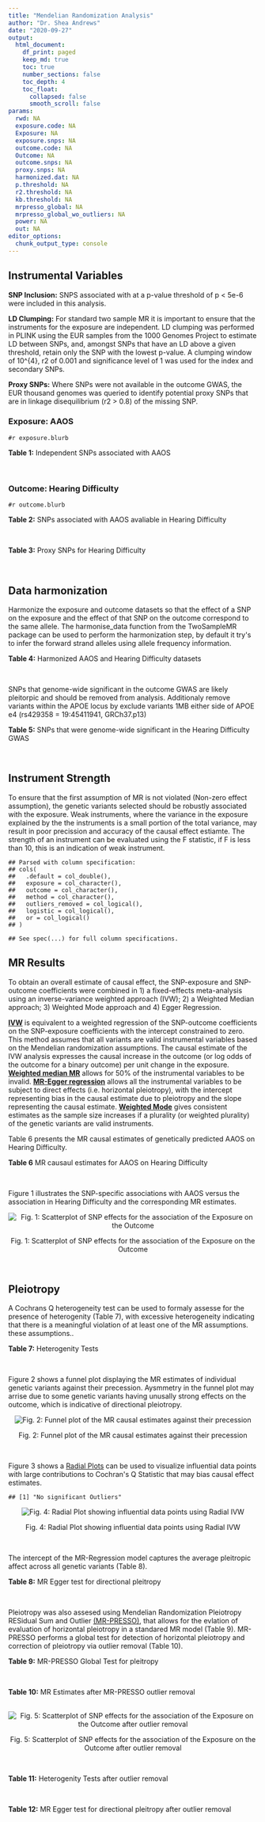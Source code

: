 ```yaml
---
title: "Mendelian Randomization Analysis"
author: "Dr. Shea Andrews"
date: "2020-09-27"
output:
  html_document:
    df_print: paged
    keep_md: true
    toc: true
    number_sections: false
    toc_depth: 4
    toc_float:
      collapsed: false
      smooth_scroll: false
params:
  rwd: NA
  exposure.code: NA
  Exposure: NA
  exposure.snps: NA
  outcome.code: NA
  Outcome: NA
  outcome.snps: NA
  proxy.snps: NA
  harmonized.dat: NA
  p.threshold: NA
  r2.threshold: NA
  kb.threshold: NA
  mrpresso_global: NA
  mrpresso_global_wo_outliers: NA
  power: NA
  out: NA
editor_options:
  chunk_output_type: console
---
```







## Instrumental Variables
**SNP Inclusion:** SNPS associated with at a p-value threshold of p < 5e-6 were included in this analysis.
<br>

**LD Clumping:** For standard two sample MR it is important to ensure that the instruments for the exposure are independent. LD clumping was performed in PLINK using the EUR samples from the 1000 Genomes Project to estimate LD between SNPs, and, amongst SNPs that have an LD above a given threshold, retain only the SNP with the lowest p-value. A clumping window of 10^{4}, r2 of 0.001 and significance level of 1 was used for the index and secondary SNPs.
<br>

**Proxy SNPs:** Where SNPs were not available in the outcome GWAS, the EUR thousand genomes was queried to identify potential proxy SNPs that are in linkage disequilibrium (r2 > 0.8) of the missing SNP.
<br>

### Exposure: AAOS
`#r exposure.blurb`
<br>

**Table 1:** Independent SNPs associated with AAOS
<div data-pagedtable="false">
  <script data-pagedtable-source type="application/json">
{"columns":[{"label":["SNP"],"name":[1],"type":["chr"],"align":["left"]},{"label":["CHROM"],"name":[2],"type":["dbl"],"align":["right"]},{"label":["POS"],"name":[3],"type":["dbl"],"align":["right"]},{"label":["REF"],"name":[4],"type":["chr"],"align":["left"]},{"label":["ALT"],"name":[5],"type":["chr"],"align":["left"]},{"label":["AF"],"name":[6],"type":["dbl"],"align":["right"]},{"label":["BETA"],"name":[7],"type":["dbl"],"align":["right"]},{"label":["SE"],"name":[8],"type":["dbl"],"align":["right"]},{"label":["Z"],"name":[9],"type":["dbl"],"align":["right"]},{"label":["P"],"name":[10],"type":["dbl"],"align":["right"]},{"label":["N"],"name":[11],"type":["dbl"],"align":["right"]},{"label":["TRAIT"],"name":[12],"type":["chr"],"align":["left"]}],"data":[{"1":"rs2649062","2":"1","3":"5799177","4":"A","5":"G","6":"0.3192","7":"0.0652","8":"0.0131","9":"4.977100","10":"6.120e-07","11":"40255","12":"AAOS"},{"1":"rs4662080","2":"1","3":"14363419","4":"C","5":"T","6":"0.6649","7":"0.1421","8":"0.0296","9":"4.800676","10":"1.586e-06","11":"40255","12":"AAOS"},{"1":"rs10919252","2":"1","3":"169802956","4":"C","5":"G","6":"0.3275","7":"0.0975","8":"0.0198","9":"4.924240","10":"8.182e-07","11":"40255","12":"AAOS"},{"1":"rs6701713","2":"1","3":"207786289","4":"A","5":"G","6":"0.7983","7":"-0.0709","8":"0.0146","9":"-4.856160","10":"1.184e-06","11":"40255","12":"AAOS"},{"1":"rs144505123","2":"1","3":"221802052","4":"C","5":"T","6":"0.0113","7":"0.7709","8":"0.1609","9":"4.791175","10":"1.661e-06","11":"40255","12":"AAOS"},{"1":"rs6718282","2":"2","3":"18039651","4":"G","5":"A","6":"0.0440","7":"-0.1421","8":"0.0308","9":"-4.613636","10":"3.840e-06","11":"40255","12":"AAOS"},{"1":"rs114131510","2":"2","3":"78420700","4":"A","5":"G","6":"0.0162","7":"0.6419","8":"0.1406","9":"4.565430","10":"4.949e-06","11":"40255","12":"AAOS"},{"1":"rs12615104","2":"2","3":"109820829","4":"T","5":"C","6":"0.2566","7":"-0.1057","8":"0.0221","9":"-4.782810","10":"1.829e-06","11":"40255","12":"AAOS"},{"1":"rs111906619","2":"2","3":"127789085","4":"C","5":"T","6":"0.0709","7":"0.1268","8":"0.0256","9":"4.953125","10":"7.088e-07","11":"40255","12":"AAOS"},{"1":"rs6431219","2":"2","3":"127862133","4":"C","5":"T","6":"0.4163","7":"0.0774","8":"0.0124","9":"6.241935","10":"3.897e-10","11":"40255","12":"AAOS"},{"1":"rs359982","2":"2","3":"219826934","4":"A","5":"G","6":"0.0781","7":"0.2660","8":"0.0513","9":"5.185190","10":"2.159e-07","11":"40255","12":"AAOS"},{"1":"rs116341973","2":"3","3":"63462893","4":"A","5":"G","6":"0.0227","7":"0.2057","8":"0.0399","9":"5.155390","10":"2.478e-07","11":"40255","12":"AAOS"},{"1":"rs145799027","2":"3","3":"114438213","4":"T","5":"C","6":"0.0147","7":"0.7485","8":"0.1601","9":"4.675200","10":"2.933e-06","11":"40255","12":"AAOS"},{"1":"rs71602496","2":"4","3":"661002","4":"A","5":"G","6":"0.1453","7":"0.0780","8":"0.0171","9":"4.561400","10":"4.978e-06","11":"40255","12":"AAOS"},{"1":"rs115803892","2":"4","3":"134185712","4":"G","5":"A","6":"0.0129","7":"0.9151","8":"0.1973","9":"4.638115","10":"3.498e-06","11":"40255","12":"AAOS"},{"1":"rs1689013","2":"4","3":"181048651","4":"T","5":"C","6":"0.2493","7":"0.0637","8":"0.0139","9":"4.582730","10":"4.657e-06","11":"40255","12":"AAOS"},{"1":"rs144202318","2":"5","3":"165711579","4":"G","5":"A","6":"0.0135","7":"0.7219","8":"0.1572","9":"4.592239","10":"4.356e-06","11":"40255","12":"AAOS"},{"1":"rs77345379","2":"6","3":"69273670","4":"C","5":"T","6":"0.0185","7":"0.2291","8":"0.0501","9":"4.572854","10":"4.830e-06","11":"40255","12":"AAOS"},{"1":"rs12153819","2":"6","3":"83773049","4":"C","5":"T","6":"0.1018","7":"-0.1092","8":"0.0235","9":"-4.646809","10":"3.291e-06","11":"40255","12":"AAOS"},{"1":"rs17170228","2":"7","3":"33076314","4":"G","5":"A","6":"0.0623","7":"0.1215","8":"0.0248","9":"4.899194","10":"1.004e-06","11":"40255","12":"AAOS"},{"1":"rs149907089","2":"7","3":"151626353","4":"G","5":"C","6":"0.0162","7":"0.7109","8":"0.1535","9":"4.631270","10":"3.637e-06","11":"40255","12":"AAOS"},{"1":"rs2725066","2":"8","3":"4438058","4":"T","5":"A","6":"0.5128","7":"-0.0936","8":"0.0191","9":"-4.900524","10":"9.948e-07","11":"40255","12":"AAOS"},{"1":"rs117201713","2":"8","3":"121340499","4":"G","5":"C","6":"0.0408","7":"0.2125","8":"0.0456","9":"4.660088","10":"3.120e-06","11":"40255","12":"AAOS"},{"1":"rs36033332","2":"9","3":"26834807","4":"C","5":"G","6":"0.0386","7":"0.4601","8":"0.0865","9":"5.319080","10":"1.030e-07","11":"40255","12":"AAOS"},{"1":"rs7930318","2":"11","3":"60033371","4":"C","5":"T","6":"0.5996","7":"0.0750","8":"0.0125","9":"6.000000","10":"2.245e-09","11":"40255","12":"AAOS"},{"1":"rs567075","2":"11","3":"85830157","4":"T","5":"C","6":"0.6903","7":"0.0900","8":"0.0132","9":"6.818180","10":"9.084e-12","11":"40255","12":"AAOS"},{"1":"rs11218343","2":"11","3":"121435587","4":"T","5":"C","6":"0.0395","7":"-0.1653","8":"0.0329","9":"-5.024320","10":"5.148e-07","11":"40255","12":"AAOS"},{"1":"rs7958488","2":"12","3":"6546166","4":"A","5":"T","6":"0.0195","7":"0.5085","8":"0.1111","9":"4.576960","10":"4.719e-06","11":"40255","12":"AAOS"},{"1":"rs1118069","2":"12","3":"84739181","4":"A","5":"T","6":"0.7195","7":"0.1012","8":"0.0216","9":"4.685190","10":"2.693e-06","11":"40255","12":"AAOS"},{"1":"rs140016885","2":"12","3":"99679113","4":"A","5":"G","6":"0.0144","7":"0.6851","8":"0.1416","9":"4.838280","10":"1.310e-06","11":"40255","12":"AAOS"},{"1":"rs9582517","2":"13","3":"102331030","4":"T","5":"C","6":"0.5073","7":"-0.1185","8":"0.0257","9":"-4.610890","10":"3.908e-06","11":"40255","12":"AAOS"},{"1":"rs146189059","2":"14","3":"47173254","4":"C","5":"G","6":"0.0111","7":"0.9444","8":"0.1835","9":"5.146590","10":"2.634e-07","11":"40255","12":"AAOS"},{"1":"rs17125944","2":"14","3":"53400629","4":"T","5":"C","6":"0.0924","7":"0.0960","8":"0.0203","9":"4.729060","10":"2.321e-06","11":"40255","12":"AAOS"},{"1":"rs150193285","2":"15","3":"75224360","4":"C","5":"T","6":"0.0109","7":"0.7622","8":"0.1650","9":"4.619394","10":"3.834e-06","11":"40255","12":"AAOS"},{"1":"rs9947273","2":"18","3":"35409158","4":"G","5":"A","6":"0.1431","7":"-0.0853","8":"0.0178","9":"-4.792135","10":"1.593e-06","11":"40255","12":"AAOS"},{"1":"rs62117204","2":"19","3":"45242967","4":"C","5":"T","6":"0.0601","7":"-0.1867","8":"0.0278","9":"-6.715827","10":"1.864e-11","11":"40255","12":"AAOS"},{"1":"rs76205446","2":"19","3":"45355267","4":"T","5":"A","6":"0.0143","7":"0.7096","8":"0.1234","9":"5.750405","10":"9.010e-09","11":"40255","12":"AAOS"},{"1":"rs2075650","2":"19","3":"45395619","4":"A","5":"G","6":"0.2197","7":"0.5502","8":"0.0223","9":"24.672600","10":"5.980e-134","11":"40255","12":"AAOS"},{"1":"rs141441332","2":"19","3":"45438575","4":"C","5":"A","6":"0.0110","7":"0.5383","8":"0.0632","9":"8.517405","10":"1.713e-17","11":"40255","12":"AAOS"},{"1":"rs204469","2":"19","3":"45490285","4":"A","5":"G","6":"0.9632","7":"0.1588","8":"0.0341","9":"4.656890","10":"3.269e-06","11":"40255","12":"AAOS"},{"1":"rs2827191","2":"21","3":"23361798","4":"C","5":"T","6":"0.2857","7":"0.1277","8":"0.0279","9":"4.577061","10":"4.895e-06","11":"40255","12":"AAOS"},{"1":"rs1043441","2":"22","3":"39130964","4":"C","5":"T","6":"0.2893","7":"-0.0639","8":"0.0135","9":"-4.733333","10":"2.110e-06","11":"40255","12":"AAOS"}],"options":{"columns":{"min":{},"max":[10]},"rows":{"min":[10],"max":[10]},"pages":{}}}
  </script>
</div>
<br>

### Outcome: Hearing Difficulty
`#r outcome.blurb`
<br>

**Table 2:** SNPs associated with AAOS avaliable in Hearing Difficulty
<div data-pagedtable="false">
  <script data-pagedtable-source type="application/json">
{"columns":[{"label":["SNP"],"name":[1],"type":["chr"],"align":["left"]},{"label":["CHROM"],"name":[2],"type":["dbl"],"align":["right"]},{"label":["POS"],"name":[3],"type":["dbl"],"align":["right"]},{"label":["REF"],"name":[4],"type":["chr"],"align":["left"]},{"label":["ALT"],"name":[5],"type":["chr"],"align":["left"]},{"label":["AF"],"name":[6],"type":["dbl"],"align":["right"]},{"label":["BETA"],"name":[7],"type":["dbl"],"align":["right"]},{"label":["SE"],"name":[8],"type":["dbl"],"align":["right"]},{"label":["Z"],"name":[9],"type":["dbl"],"align":["right"]},{"label":["P"],"name":[10],"type":["dbl"],"align":["right"]},{"label":["N"],"name":[11],"type":["dbl"],"align":["right"]},{"label":["TRAIT"],"name":[12],"type":["chr"],"align":["left"]}],"data":[{"1":"rs2649062","2":"1","3":"5799177","4":"A","5":"G","6":"0.311425","7":"-1.64647e-03","8":"0.00142696","9":"-1.15383000","10":"0.250","11":"250389","12":"Hearing_Difficulty"},{"1":"rs4662080","2":"1","3":"14363419","4":"C","5":"T","6":"0.749317","7":"3.48437e-03","8":"0.00152956","9":"2.27802000","10":"0.023","11":"250389","12":"Hearing_Difficulty"},{"1":"rs10919252","2":"1","3":"169802956","4":"C","5":"G","6":"0.326301","7":"-3.67296e-03","8":"0.00140596","9":"-2.61242000","10":"0.009","11":"250389","12":"Hearing_Difficulty"},{"1":"rs6701713","2":"1","3":"207786289","4":"A","5":"G","6":"0.818375","7":"-1.68473e-03","8":"0.00170882","9":"-0.98590300","10":"0.320","11":"250389","12":"Hearing_Difficulty"},{"1":"rs6718282","2":"2","3":"18039651","4":"G","5":"A","6":"0.051390","7":"5.94925e-03","8":"0.00303588","9":"1.95965000","10":"0.050","11":"250389","12":"Hearing_Difficulty"},{"1":"rs12615104","2":"2","3":"109820829","4":"T","5":"C","6":"0.260303","7":"6.47070e-04","8":"0.00150398","9":"0.43023800","10":"0.670","11":"250389","12":"Hearing_Difficulty"},{"1":"rs111906619","2":"2","3":"127789085","4":"C","5":"T","6":"0.079492","7":"-2.04414e-03","8":"0.00243939","9":"-0.83797200","10":"0.400","11":"250389","12":"Hearing_Difficulty"},{"1":"rs6431219","2":"2","3":"127862133","4":"C","5":"T","6":"0.414654","7":"2.24321e-03","8":"0.00134146","9":"1.67222000","10":"0.094","11":"250389","12":"Hearing_Difficulty"},{"1":"rs359982","2":"2","3":"219826934","4":"A","5":"G","6":"0.070628","7":"-2.87082e-03","8":"0.00256893","9":"-1.11752000","10":"0.260","11":"250389","12":"Hearing_Difficulty"},{"1":"rs116341973","2":"3","3":"63462893","4":"A","5":"G","6":"0.022673","7":"6.36508e-03","8":"0.00443917","9":"1.43384000","10":"0.150","11":"250389","12":"Hearing_Difficulty"},{"1":"rs71602496","2":"4","3":"661002","4":"A","5":"G","6":"0.153567","7":"1.19983e-03","8":"0.00183217","9":"0.65486800","10":"0.510","11":"250389","12":"Hearing_Difficulty"},{"1":"rs115803892","2":"4","3":"134185712","4":"G","5":"A","6":"0.010124","7":"2.10067e-03","8":"0.00663308","9":"0.31669600","10":"0.750","11":"250389","12":"Hearing_Difficulty"},{"1":"rs1689013","2":"4","3":"181048651","4":"T","5":"C","6":"0.237413","7":"-2.64399e-04","8":"0.00155122","9":"-0.17044600","10":"0.860","11":"250389","12":"Hearing_Difficulty"},{"1":"rs144202318","2":"5","3":"165711579","4":"G","5":"A","6":"0.012759","7":"-7.80704e-03","8":"0.00595855","9":"-1.31022000","10":"0.190","11":"250389","12":"Hearing_Difficulty"},{"1":"rs77345379","2":"6","3":"69273670","4":"C","5":"T","6":"0.018297","7":"4.83861e-03","8":"0.00506496","9":"0.95531100","10":"0.340","11":"250389","12":"Hearing_Difficulty"},{"1":"rs12153819","2":"6","3":"83773049","4":"C","5":"T","6":"0.124680","7":"-1.45980e-03","8":"0.00200028","9":"-0.72979800","10":"0.470","11":"250389","12":"Hearing_Difficulty"},{"1":"rs17170228","2":"7","3":"33076314","4":"G","5":"A","6":"0.068882","7":"-2.07052e-03","8":"0.00260791","9":"-0.79393800","10":"0.430","11":"250389","12":"Hearing_Difficulty"},{"1":"rs149907089","2":"7","3":"151626353","4":"G","5":"C","6":"0.012116","7":"-1.25127e-03","8":"0.00685119","9":"-0.18263500","10":"0.860","11":"250389","12":"Hearing_Difficulty"},{"1":"rs2725066","2":"8","3":"4438058","4":"T","5":"A","6":"0.523327","7":"3.66496e-04","8":"0.00132535","9":"0.27652800","10":"0.780","11":"250389","12":"Hearing_Difficulty"},{"1":"rs117201713","2":"8","3":"121340499","4":"G","5":"C","6":"0.039403","7":"5.82387e-03","8":"0.00339732","9":"1.71425000","10":"0.086","11":"250389","12":"Hearing_Difficulty"},{"1":"rs36033332","2":"9","3":"26834807","4":"C","5":"G","6":"0.052395","7":"2.66027e-03","8":"0.00299033","9":"0.88962400","10":"0.370","11":"250389","12":"Hearing_Difficulty"},{"1":"rs7930318","2":"11","3":"60033371","4":"C","5":"T","6":"0.596939","7":"2.88491e-03","8":"0.00134417","9":"2.14624000","10":"0.032","11":"250389","12":"Hearing_Difficulty"},{"1":"rs567075","2":"11","3":"85830157","4":"T","5":"C","6":"0.678309","7":"6.71386e-04","8":"0.00141239","9":"0.47535500","10":"0.630","11":"250389","12":"Hearing_Difficulty"},{"1":"rs11218343","2":"11","3":"121435587","4":"T","5":"C","6":"0.037339","7":"1.42182e-03","8":"0.00348571","9":"0.40790000","10":"0.680","11":"250389","12":"Hearing_Difficulty"},{"1":"rs7958488","2":"12","3":"6546166","4":"A","5":"T","6":"0.024126","7":"-8.50142e-04","8":"0.00440385","9":"-0.19304500","10":"0.850","11":"250389","12":"Hearing_Difficulty"},{"1":"rs1118069","2":"12","3":"84739181","4":"A","5":"T","6":"0.715043","7":"-2.40504e-03","8":"0.00146062","9":"-1.64659000","10":"0.100","11":"250389","12":"Hearing_Difficulty"},{"1":"rs140016885","2":"12","3":"99679113","4":"A","5":"G","6":"0.014035","7":"-5.38099e-03","8":"0.00593040","9":"-0.90735700","10":"0.360","11":"250389","12":"Hearing_Difficulty"},{"1":"rs9582517","2":"13","3":"102331030","4":"T","5":"C","6":"0.489144","7":"1.15127e-03","8":"0.00132390","9":"0.86960500","10":"0.380","11":"250389","12":"Hearing_Difficulty"},{"1":"rs17125944","2":"14","3":"53400629","4":"T","5":"C","6":"0.092501","7":"-1.30170e-03","8":"0.00228301","9":"-0.57016800","10":"0.570","11":"250389","12":"Hearing_Difficulty"},{"1":"rs150193285","2":"15","3":"75224360","4":"C","5":"T","6":"0.011255","7":"7.37202e-03","8":"0.00629254","9":"1.17155000","10":"0.240","11":"250389","12":"Hearing_Difficulty"},{"1":"rs9947273","2":"18","3":"35409158","4":"G","5":"A","6":"0.150890","7":"-2.33022e-04","8":"0.00186666","9":"-0.12483400","10":"0.900","11":"250389","12":"Hearing_Difficulty"},{"1":"rs62117204","2":"19","3":"45242967","4":"C","5":"T","6":"0.072203","7":"2.08698e-03","8":"0.00254898","9":"0.81875100","10":"0.410","11":"250389","12":"Hearing_Difficulty"},{"1":"rs76205446","2":"19","3":"45355267","4":"T","5":"A","6":"0.010882","7":"4.84818e-05","8":"0.00647137","9":"0.00749174","10":"0.990","11":"250389","12":"Hearing_Difficulty"},{"1":"rs2075650","2":"19","3":"45395619","4":"A","5":"G","6":"0.146178","7":"1.48604e-03","8":"0.00187135","9":"0.79410100","10":"0.430","11":"250389","12":"Hearing_Difficulty"},{"1":"rs141441332","2":"19","3":"45438575","4":"C","5":"A","6":"0.011087","7":"-7.35816e-04","8":"0.00652399","9":"-0.11278600","10":"0.910","11":"250389","12":"Hearing_Difficulty"},{"1":"rs204469","2":"19","3":"45490285","4":"A","5":"G","6":"0.956677","7":"-5.17711e-03","8":"0.00327522","9":"-1.58069000","10":"0.110","11":"250389","12":"Hearing_Difficulty"},{"1":"rs2827191","2":"21","3":"23361798","4":"C","5":"T","6":"0.289688","7":"-1.27527e-03","8":"0.00145535","9":"-0.87626300","10":"0.380","11":"250389","12":"Hearing_Difficulty"},{"1":"rs1043441","2":"22","3":"39130964","4":"C","5":"T","6":"0.293633","7":"2.09765e-03","8":"0.00144893","9":"1.44772000","10":"0.150","11":"250389","12":"Hearing_Difficulty"},{"1":"rs144505123","2":"NA","3":"NA","4":"NA","5":"NA","6":"NA","7":"NA","8":"NA","9":"NA","10":"NA","11":"NA","12":"NA"},{"1":"rs114131510","2":"NA","3":"NA","4":"NA","5":"NA","6":"NA","7":"NA","8":"NA","9":"NA","10":"NA","11":"NA","12":"NA"},{"1":"rs145799027","2":"NA","3":"NA","4":"NA","5":"NA","6":"NA","7":"NA","8":"NA","9":"NA","10":"NA","11":"NA","12":"NA"},{"1":"rs146189059","2":"NA","3":"NA","4":"NA","5":"NA","6":"NA","7":"NA","8":"NA","9":"NA","10":"NA","11":"NA","12":"NA"}],"options":{"columns":{"min":{},"max":[10]},"rows":{"min":[10],"max":[10]},"pages":{}}}
  </script>
</div>
<br>

**Table 3:** Proxy SNPs for Hearing Difficulty
<div data-pagedtable="false">
  <script data-pagedtable-source type="application/json">
{"columns":[{"label":["proxy.outcome"],"name":[1],"type":["lgl"],"align":["right"]},{"label":["target_snp"],"name":[2],"type":["chr"],"align":["left"]},{"label":["proxy_snp"],"name":[3],"type":["lgl"],"align":["right"]},{"label":["ld.r2"],"name":[4],"type":["lgl"],"align":["right"]},{"label":["Dprime"],"name":[5],"type":["lgl"],"align":["right"]},{"label":["ref.proxy"],"name":[6],"type":["lgl"],"align":["right"]},{"label":["alt.proxy"],"name":[7],"type":["lgl"],"align":["right"]},{"label":["CHROM"],"name":[8],"type":["lgl"],"align":["right"]},{"label":["POS"],"name":[9],"type":["lgl"],"align":["right"]},{"label":["ALT.proxy"],"name":[10],"type":["lgl"],"align":["right"]},{"label":["REF.proxy"],"name":[11],"type":["lgl"],"align":["right"]},{"label":["AF"],"name":[12],"type":["lgl"],"align":["right"]},{"label":["BETA"],"name":[13],"type":["lgl"],"align":["right"]},{"label":["SE"],"name":[14],"type":["lgl"],"align":["right"]},{"label":["P"],"name":[15],"type":["lgl"],"align":["right"]},{"label":["N"],"name":[16],"type":["lgl"],"align":["right"]},{"label":["ref"],"name":[17],"type":["lgl"],"align":["right"]},{"label":["alt"],"name":[18],"type":["lgl"],"align":["right"]},{"label":["ALT"],"name":[19],"type":["lgl"],"align":["right"]},{"label":["REF"],"name":[20],"type":["lgl"],"align":["right"]},{"label":["PHASE"],"name":[21],"type":["lgl"],"align":["right"]}],"data":[{"1":"NA","2":"rs144505123","3":"NA","4":"NA","5":"NA","6":"NA","7":"NA","8":"NA","9":"NA","10":"NA","11":"NA","12":"NA","13":"NA","14":"NA","15":"NA","16":"NA","17":"NA","18":"NA","19":"NA","20":"NA","21":"NA"},{"1":"NA","2":"rs114131510","3":"NA","4":"NA","5":"NA","6":"NA","7":"NA","8":"NA","9":"NA","10":"NA","11":"NA","12":"NA","13":"NA","14":"NA","15":"NA","16":"NA","17":"NA","18":"NA","19":"NA","20":"NA","21":"NA"},{"1":"NA","2":"rs145799027","3":"NA","4":"NA","5":"NA","6":"NA","7":"NA","8":"NA","9":"NA","10":"NA","11":"NA","12":"NA","13":"NA","14":"NA","15":"NA","16":"NA","17":"NA","18":"NA","19":"NA","20":"NA","21":"NA"},{"1":"NA","2":"rs146189059","3":"NA","4":"NA","5":"NA","6":"NA","7":"NA","8":"NA","9":"NA","10":"NA","11":"NA","12":"NA","13":"NA","14":"NA","15":"NA","16":"NA","17":"NA","18":"NA","19":"NA","20":"NA","21":"NA"}],"options":{"columns":{"min":{},"max":[10]},"rows":{"min":[10],"max":[10]},"pages":{}}}
  </script>
</div>
<br>

## Data harmonization
Harmonize the exposure and outcome datasets so that the effect of a SNP on the exposure and the effect of that SNP on the outcome correspond to the same allele. The harmonise_data function from the TwoSampleMR package can be used to perform the harmonization step, by default it try's to infer the forward strand alleles using allele frequency information.
<br>

**Table 4:** Harmonized AAOS and Hearing Difficulty datasets
<div data-pagedtable="false">
  <script data-pagedtable-source type="application/json">
{"columns":[{"label":["SNP"],"name":[1],"type":["chr"],"align":["left"]},{"label":["effect_allele.exposure"],"name":[2],"type":["chr"],"align":["left"]},{"label":["other_allele.exposure"],"name":[3],"type":["chr"],"align":["left"]},{"label":["effect_allele.outcome"],"name":[4],"type":["chr"],"align":["left"]},{"label":["other_allele.outcome"],"name":[5],"type":["chr"],"align":["left"]},{"label":["beta.exposure"],"name":[6],"type":["dbl"],"align":["right"]},{"label":["beta.outcome"],"name":[7],"type":["dbl"],"align":["right"]},{"label":["eaf.exposure"],"name":[8],"type":["dbl"],"align":["right"]},{"label":["eaf.outcome"],"name":[9],"type":["dbl"],"align":["right"]},{"label":["remove"],"name":[10],"type":["lgl"],"align":["right"]},{"label":["palindromic"],"name":[11],"type":["lgl"],"align":["right"]},{"label":["ambiguous"],"name":[12],"type":["lgl"],"align":["right"]},{"label":["id.outcome"],"name":[13],"type":["chr"],"align":["left"]},{"label":["chr.outcome"],"name":[14],"type":["dbl"],"align":["right"]},{"label":["pos.outcome"],"name":[15],"type":["dbl"],"align":["right"]},{"label":["se.outcome"],"name":[16],"type":["dbl"],"align":["right"]},{"label":["z.outcome"],"name":[17],"type":["dbl"],"align":["right"]},{"label":["pval.outcome"],"name":[18],"type":["dbl"],"align":["right"]},{"label":["samplesize.outcome"],"name":[19],"type":["dbl"],"align":["right"]},{"label":["outcome"],"name":[20],"type":["chr"],"align":["left"]},{"label":["mr_keep.outcome"],"name":[21],"type":["lgl"],"align":["right"]},{"label":["pval_origin.outcome"],"name":[22],"type":["chr"],"align":["left"]},{"label":["chr.exposure"],"name":[23],"type":["dbl"],"align":["right"]},{"label":["pos.exposure"],"name":[24],"type":["dbl"],"align":["right"]},{"label":["se.exposure"],"name":[25],"type":["dbl"],"align":["right"]},{"label":["z.exposure"],"name":[26],"type":["dbl"],"align":["right"]},{"label":["pval.exposure"],"name":[27],"type":["dbl"],"align":["right"]},{"label":["samplesize.exposure"],"name":[28],"type":["dbl"],"align":["right"]},{"label":["exposure"],"name":[29],"type":["chr"],"align":["left"]},{"label":["mr_keep.exposure"],"name":[30],"type":["lgl"],"align":["right"]},{"label":["pval_origin.exposure"],"name":[31],"type":["chr"],"align":["left"]},{"label":["id.exposure"],"name":[32],"type":["chr"],"align":["left"]},{"label":["action"],"name":[33],"type":["dbl"],"align":["right"]},{"label":["mr_keep"],"name":[34],"type":["lgl"],"align":["right"]},{"label":["pt"],"name":[35],"type":["dbl"],"align":["right"]},{"label":["pleitropy_keep"],"name":[36],"type":["lgl"],"align":["right"]},{"label":["mrpresso_RSSobs"],"name":[37],"type":["dbl"],"align":["right"]},{"label":["mrpresso_pval"],"name":[38],"type":["dbl"],"align":["right"]},{"label":["mrpresso_keep"],"name":[39],"type":["lgl"],"align":["right"]}],"data":[{"1":"rs1043441","2":"T","3":"C","4":"T","5":"C","6":"-0.0639","7":"2.09765e-03","8":"0.2893","9":"0.293633","10":"FALSE","11":"FALSE","12":"FALSE","13":"uFBWbJ","14":"22","15":"39130964","16":"0.00144893","17":"1.44772000","18":"0.150","19":"250389","20":"Wells2019hdiff","21":"TRUE","22":"reported","23":"22","24":"39130964","25":"0.0135","26":"-4.733333","27":"2.110e-06","28":"40255","29":"Huang2017aaos","30":"TRUE","31":"reported","32":"CKoKwc","33":"2","34":"TRUE","35":"5e-06","36":"TRUE","37":"4.315017e-06","38":"1.0000","39":"TRUE"},{"1":"rs10919252","2":"G","3":"C","4":"G","5":"C","6":"0.0975","7":"-3.67296e-03","8":"0.3275","9":"0.326301","10":"FALSE","11":"TRUE","12":"FALSE","13":"uFBWbJ","14":"1","15":"169802956","16":"0.00140596","17":"-2.61242000","18":"0.009","19":"250389","20":"Wells2019hdiff","21":"TRUE","22":"reported","23":"1","24":"169802956","25":"0.0198","26":"4.924240","27":"8.182e-07","28":"40255","29":"Huang2017aaos","30":"TRUE","31":"reported","32":"CKoKwc","33":"2","34":"TRUE","35":"5e-06","36":"TRUE","37":"1.368320e-05","38":"0.2496","39":"TRUE"},{"1":"rs1118069","2":"T","3":"A","4":"T","5":"A","6":"0.1012","7":"-2.40504e-03","8":"0.7195","9":"0.715043","10":"FALSE","11":"TRUE","12":"FALSE","13":"uFBWbJ","14":"12","15":"84739181","16":"0.00146062","17":"-1.64659000","18":"0.100","19":"250389","20":"Wells2019hdiff","21":"TRUE","22":"reported","23":"12","24":"84739181","25":"0.0216","26":"4.685190","27":"2.693e-06","28":"40255","29":"Huang2017aaos","30":"TRUE","31":"reported","32":"CKoKwc","33":"2","34":"TRUE","35":"5e-06","36":"TRUE","37":"5.750026e-06","38":"1.0000","39":"TRUE"},{"1":"rs111906619","2":"T","3":"C","4":"T","5":"C","6":"0.1268","7":"-2.04414e-03","8":"0.0709","9":"0.079492","10":"FALSE","11":"FALSE","12":"FALSE","13":"uFBWbJ","14":"2","15":"127789085","16":"0.00243939","17":"-0.83797200","18":"0.400","19":"250389","20":"Wells2019hdiff","21":"TRUE","22":"reported","23":"2","24":"127789085","25":"0.0256","26":"4.953125","27":"7.088e-07","28":"40255","29":"Huang2017aaos","30":"TRUE","31":"reported","32":"CKoKwc","33":"2","34":"TRUE","35":"5e-06","36":"TRUE","37":"3.962862e-06","38":"1.0000","39":"TRUE"},{"1":"rs11218343","2":"C","3":"T","4":"C","5":"T","6":"-0.1653","7":"1.42182e-03","8":"0.0395","9":"0.037339","10":"FALSE","11":"FALSE","12":"FALSE","13":"uFBWbJ","14":"11","15":"121435587","16":"0.00348571","17":"0.40790000","18":"0.680","19":"250389","20":"Wells2019hdiff","21":"TRUE","22":"reported","23":"11","24":"121435587","25":"0.0329","26":"-5.024320","27":"5.148e-07","28":"40255","29":"Huang2017aaos","30":"TRUE","31":"reported","32":"CKoKwc","33":"2","34":"TRUE","35":"5e-06","36":"TRUE","37":"1.775229e-06","38":"1.0000","39":"TRUE"},{"1":"rs115803892","2":"A","3":"G","4":"A","5":"G","6":"0.9151","7":"2.10067e-03","8":"0.0129","9":"0.010124","10":"FALSE","11":"FALSE","12":"FALSE","13":"uFBWbJ","14":"4","15":"134185712","16":"0.00663308","17":"0.31669600","18":"0.750","19":"250389","20":"Wells2019hdiff","21":"TRUE","22":"reported","23":"4","24":"134185712","25":"0.1973","26":"4.638115","27":"3.498e-06","28":"40255","29":"Huang2017aaos","30":"TRUE","31":"reported","32":"CKoKwc","33":"2","34":"TRUE","35":"5e-06","36":"TRUE","37":"8.727941e-06","38":"1.0000","39":"TRUE"},{"1":"rs116341973","2":"G","3":"A","4":"G","5":"A","6":"0.2057","7":"6.36508e-03","8":"0.0227","9":"0.022673","10":"FALSE","11":"FALSE","12":"FALSE","13":"uFBWbJ","14":"3","15":"63462893","16":"0.00443917","17":"1.43384000","18":"0.150","19":"250389","20":"Wells2019hdiff","21":"TRUE","22":"reported","23":"3","24":"63462893","25":"0.0399","26":"5.155390","27":"2.478e-07","28":"40255","29":"Huang2017aaos","30":"TRUE","31":"reported","32":"CKoKwc","33":"2","34":"TRUE","35":"5e-06","36":"TRUE","37":"4.308776e-05","38":"1.0000","39":"TRUE"},{"1":"rs117201713","2":"C","3":"G","4":"C","5":"G","6":"0.2125","7":"5.82387e-03","8":"0.0408","9":"0.039403","10":"FALSE","11":"TRUE","12":"FALSE","13":"uFBWbJ","14":"8","15":"121340499","16":"0.00339732","17":"1.71425000","18":"0.086","19":"250389","20":"Wells2019hdiff","21":"TRUE","22":"reported","23":"8","24":"121340499","25":"0.0456","26":"4.660088","27":"3.120e-06","28":"40255","29":"Huang2017aaos","30":"TRUE","31":"reported","32":"CKoKwc","33":"2","34":"TRUE","35":"5e-06","36":"TRUE","37":"3.690349e-05","38":"1.0000","39":"TRUE"},{"1":"rs12153819","2":"T","3":"C","4":"T","5":"C","6":"-0.1092","7":"-1.45980e-03","8":"0.1018","9":"0.124680","10":"FALSE","11":"FALSE","12":"FALSE","13":"uFBWbJ","14":"6","15":"83773049","16":"0.00200028","17":"-0.72979800","18":"0.470","19":"250389","20":"Wells2019hdiff","21":"TRUE","22":"reported","23":"6","24":"83773049","25":"0.0235","26":"-4.646809","27":"3.291e-06","28":"40255","29":"Huang2017aaos","30":"TRUE","31":"reported","32":"CKoKwc","33":"2","34":"TRUE","35":"5e-06","36":"TRUE","37":"2.406826e-06","38":"1.0000","39":"TRUE"},{"1":"rs12615104","2":"C","3":"T","4":"C","5":"T","6":"-0.1057","7":"6.47070e-04","8":"0.2566","9":"0.260303","10":"FALSE","11":"FALSE","12":"FALSE","13":"uFBWbJ","14":"2","15":"109820829","16":"0.00150398","17":"0.43023800","18":"0.670","19":"250389","20":"Wells2019hdiff","21":"TRUE","22":"reported","23":"2","24":"109820829","25":"0.0221","26":"-4.782810","27":"1.829e-06","28":"40255","29":"Huang2017aaos","30":"TRUE","31":"reported","32":"CKoKwc","33":"2","34":"TRUE","35":"5e-06","36":"TRUE","37":"3.539181e-07","38":"1.0000","39":"TRUE"},{"1":"rs140016885","2":"G","3":"A","4":"G","5":"A","6":"0.6851","7":"-5.38099e-03","8":"0.0144","9":"0.014035","10":"FALSE","11":"FALSE","12":"FALSE","13":"uFBWbJ","14":"12","15":"99679113","16":"0.00593040","17":"-0.90735700","18":"0.360","19":"250389","20":"Wells2019hdiff","21":"TRUE","22":"reported","23":"12","24":"99679113","25":"0.1416","26":"4.838280","27":"1.310e-06","28":"40255","29":"Huang2017aaos","30":"TRUE","31":"reported","32":"CKoKwc","33":"2","34":"TRUE","35":"5e-06","36":"TRUE","37":"2.806017e-05","38":"1.0000","39":"TRUE"},{"1":"rs141441332","2":"A","3":"C","4":"A","5":"C","6":"0.5383","7":"-7.35816e-04","8":"0.0110","9":"0.011087","10":"FALSE","11":"FALSE","12":"FALSE","13":"uFBWbJ","14":"19","15":"45438575","16":"0.00652399","17":"-0.11278600","18":"0.910","19":"250389","20":"Wells2019hdiff","21":"TRUE","22":"reported","23":"19","24":"45438575","25":"0.0632","26":"8.517405","27":"1.713e-17","28":"40255","29":"Huang2017aaos","30":"TRUE","31":"reported","32":"CKoKwc","33":"2","34":"TRUE","35":"5e-06","36":"FALSE","37":"NA","38":"NA","39":"NA"},{"1":"rs144202318","2":"A","3":"G","4":"A","5":"G","6":"0.7219","7":"-7.80704e-03","8":"0.0135","9":"0.012759","10":"FALSE","11":"FALSE","12":"FALSE","13":"uFBWbJ","14":"5","15":"165711579","16":"0.00595855","17":"-1.31022000","18":"0.190","19":"250389","20":"Wells2019hdiff","21":"TRUE","22":"reported","23":"5","24":"165711579","25":"0.1572","26":"4.592239","27":"4.356e-06","28":"40255","29":"Huang2017aaos","30":"TRUE","31":"reported","32":"CKoKwc","33":"2","34":"TRUE","35":"5e-06","36":"TRUE","37":"6.280018e-05","38":"1.0000","39":"TRUE"},{"1":"rs149907089","2":"C","3":"G","4":"C","5":"G","6":"0.7109","7":"-1.25127e-03","8":"0.0162","9":"0.012116","10":"FALSE","11":"TRUE","12":"FALSE","13":"uFBWbJ","14":"7","15":"151626353","16":"0.00685119","17":"-0.18263500","18":"0.860","19":"250389","20":"Wells2019hdiff","21":"TRUE","22":"reported","23":"7","24":"151626353","25":"0.1535","26":"4.631270","27":"3.637e-06","28":"40255","29":"Huang2017aaos","30":"TRUE","31":"reported","32":"CKoKwc","33":"2","34":"TRUE","35":"5e-06","36":"TRUE","37":"7.193116e-07","38":"1.0000","39":"TRUE"},{"1":"rs150193285","2":"T","3":"C","4":"T","5":"C","6":"0.7622","7":"7.37202e-03","8":"0.0109","9":"0.011255","10":"FALSE","11":"FALSE","12":"FALSE","13":"uFBWbJ","14":"15","15":"75224360","16":"0.00629254","17":"1.17155000","18":"0.240","19":"250389","20":"Wells2019hdiff","21":"TRUE","22":"reported","23":"15","24":"75224360","25":"0.1650","26":"4.619394","27":"3.834e-06","28":"40255","29":"Huang2017aaos","30":"TRUE","31":"reported","32":"CKoKwc","33":"2","34":"TRUE","35":"5e-06","36":"TRUE","37":"7.163606e-05","38":"1.0000","39":"TRUE"},{"1":"rs1689013","2":"C","3":"T","4":"C","5":"T","6":"0.0637","7":"-2.64399e-04","8":"0.2493","9":"0.237413","10":"FALSE","11":"FALSE","12":"FALSE","13":"uFBWbJ","14":"4","15":"181048651","16":"0.00155122","17":"-0.17044600","18":"0.860","19":"250389","20":"Wells2019hdiff","21":"TRUE","22":"reported","23":"4","24":"181048651","25":"0.0139","26":"4.582730","27":"4.657e-06","28":"40255","29":"Huang2017aaos","30":"TRUE","31":"reported","32":"CKoKwc","33":"2","34":"TRUE","35":"5e-06","36":"TRUE","37":"5.113210e-08","38":"1.0000","39":"TRUE"},{"1":"rs17125944","2":"C","3":"T","4":"C","5":"T","6":"0.0960","7":"-1.30170e-03","8":"0.0924","9":"0.092501","10":"FALSE","11":"FALSE","12":"FALSE","13":"uFBWbJ","14":"14","15":"53400629","16":"0.00228301","17":"-0.57016800","18":"0.570","19":"250389","20":"Wells2019hdiff","21":"TRUE","22":"reported","23":"14","24":"53400629","25":"0.0203","26":"4.729060","27":"2.321e-06","28":"40255","29":"Huang2017aaos","30":"TRUE","31":"reported","32":"CKoKwc","33":"2","34":"TRUE","35":"5e-06","36":"TRUE","37":"1.567723e-06","38":"1.0000","39":"TRUE"},{"1":"rs17170228","2":"A","3":"G","4":"A","5":"G","6":"0.1215","7":"-2.07052e-03","8":"0.0623","9":"0.068882","10":"FALSE","11":"FALSE","12":"FALSE","13":"uFBWbJ","14":"7","15":"33076314","16":"0.00260791","17":"-0.79393800","18":"0.430","19":"250389","20":"Wells2019hdiff","21":"TRUE","22":"reported","23":"7","24":"33076314","25":"0.0248","26":"4.899194","27":"1.004e-06","28":"40255","29":"Huang2017aaos","30":"TRUE","31":"reported","32":"CKoKwc","33":"2","34":"TRUE","35":"5e-06","36":"TRUE","37":"4.062125e-06","38":"1.0000","39":"TRUE"},{"1":"rs204469","2":"G","3":"A","4":"G","5":"A","6":"0.1588","7":"-5.17711e-03","8":"0.9632","9":"0.956677","10":"FALSE","11":"FALSE","12":"FALSE","13":"uFBWbJ","14":"19","15":"45490285","16":"0.00327522","17":"-1.58069000","18":"0.110","19":"250389","20":"Wells2019hdiff","21":"TRUE","22":"reported","23":"19","24":"45490285","25":"0.0341","26":"4.656890","27":"3.269e-06","28":"40255","29":"Huang2017aaos","30":"TRUE","31":"reported","32":"CKoKwc","33":"2","34":"TRUE","35":"5e-06","36":"FALSE","37":"NA","38":"NA","39":"NA"},{"1":"rs2075650","2":"G","3":"A","4":"G","5":"A","6":"0.5502","7":"1.48604e-03","8":"0.2197","9":"0.146178","10":"FALSE","11":"FALSE","12":"FALSE","13":"uFBWbJ","14":"19","15":"45395619","16":"0.00187135","17":"0.79410100","18":"0.430","19":"250389","20":"Wells2019hdiff","21":"TRUE","22":"reported","23":"19","24":"45395619","25":"0.0223","26":"24.672600","27":"5.980e-134","28":"40255","29":"Huang2017aaos","30":"TRUE","31":"reported","32":"CKoKwc","33":"2","34":"TRUE","35":"5e-06","36":"FALSE","37":"NA","38":"NA","39":"NA"},{"1":"rs2649062","2":"G","3":"A","4":"G","5":"A","6":"0.0652","7":"-1.64647e-03","8":"0.3192","9":"0.311425","10":"FALSE","11":"FALSE","12":"FALSE","13":"uFBWbJ","14":"1","15":"5799177","16":"0.00142696","17":"-1.15383000","18":"0.250","19":"250389","20":"Wells2019hdiff","21":"TRUE","22":"reported","23":"1","24":"5799177","25":"0.0131","26":"4.977100","27":"6.120e-07","28":"40255","29":"Huang2017aaos","30":"TRUE","31":"reported","32":"CKoKwc","33":"2","34":"TRUE","35":"5e-06","36":"TRUE","37":"2.631026e-06","38":"1.0000","39":"TRUE"},{"1":"rs2725066","2":"A","3":"T","4":"A","5":"T","6":"-0.0936","7":"3.66496e-04","8":"0.5128","9":"0.523327","10":"FALSE","11":"TRUE","12":"TRUE","13":"uFBWbJ","14":"8","15":"4438058","16":"0.00132535","17":"0.27652800","18":"0.780","19":"250389","20":"Wells2019hdiff","21":"TRUE","22":"reported","23":"8","24":"4438058","25":"0.0191","26":"-4.900524","27":"9.948e-07","28":"40255","29":"Huang2017aaos","30":"TRUE","31":"reported","32":"CKoKwc","33":"2","34":"FALSE","35":"5e-06","36":"TRUE","37":"NA","38":"NA","39":"NA"},{"1":"rs2827191","2":"T","3":"C","4":"T","5":"C","6":"0.1277","7":"-1.27527e-03","8":"0.2857","9":"0.289688","10":"FALSE","11":"FALSE","12":"FALSE","13":"uFBWbJ","14":"21","15":"23361798","16":"0.00145535","17":"-0.87626300","18":"0.380","19":"250389","20":"Wells2019hdiff","21":"TRUE","22":"reported","23":"21","24":"23361798","25":"0.0279","26":"4.577061","27":"4.895e-06","28":"40255","29":"Huang2017aaos","30":"TRUE","31":"reported","32":"CKoKwc","33":"2","34":"TRUE","35":"5e-06","36":"TRUE","37":"1.542185e-06","38":"1.0000","39":"TRUE"},{"1":"rs359982","2":"G","3":"A","4":"G","5":"A","6":"0.2660","7":"-2.87082e-03","8":"0.0781","9":"0.070628","10":"FALSE","11":"FALSE","12":"FALSE","13":"uFBWbJ","14":"2","15":"219826934","16":"0.00256893","17":"-1.11752000","18":"0.260","19":"250389","20":"Wells2019hdiff","21":"TRUE","22":"reported","23":"2","24":"219826934","25":"0.0513","26":"5.185190","27":"2.159e-07","28":"40255","29":"Huang2017aaos","30":"TRUE","31":"reported","32":"CKoKwc","33":"2","34":"TRUE","35":"5e-06","36":"TRUE","37":"8.144083e-06","38":"1.0000","39":"TRUE"},{"1":"rs36033332","2":"G","3":"C","4":"G","5":"C","6":"0.4601","7":"2.66027e-03","8":"0.0386","9":"0.052395","10":"FALSE","11":"TRUE","12":"FALSE","13":"uFBWbJ","14":"9","15":"26834807","16":"0.00299033","17":"0.88962400","18":"0.370","19":"250389","20":"Wells2019hdiff","21":"TRUE","22":"reported","23":"9","24":"26834807","25":"0.0865","26":"5.319080","27":"1.030e-07","28":"40255","29":"Huang2017aaos","30":"TRUE","31":"reported","32":"CKoKwc","33":"2","34":"TRUE","35":"5e-06","36":"TRUE","37":"1.115224e-05","38":"1.0000","39":"TRUE"},{"1":"rs4662080","2":"T","3":"C","4":"T","5":"C","6":"0.1421","7":"3.48437e-03","8":"0.6649","9":"0.749317","10":"FALSE","11":"FALSE","12":"FALSE","13":"uFBWbJ","14":"1","15":"14363419","16":"0.00152956","17":"2.27802000","18":"0.023","19":"250389","20":"Wells2019hdiff","21":"TRUE","22":"reported","23":"1","24":"14363419","25":"0.0296","26":"4.800676","27":"1.586e-06","28":"40255","29":"Huang2017aaos","30":"TRUE","31":"reported","32":"CKoKwc","33":"2","34":"TRUE","35":"5e-06","36":"TRUE","37":"1.393184e-05","38":"0.4864","39":"TRUE"},{"1":"rs567075","2":"C","3":"T","4":"C","5":"T","6":"0.0900","7":"6.71386e-04","8":"0.6903","9":"0.678309","10":"FALSE","11":"FALSE","12":"FALSE","13":"uFBWbJ","14":"11","15":"85830157","16":"0.00141239","17":"0.47535500","18":"0.630","19":"250389","20":"Wells2019hdiff","21":"TRUE","22":"reported","23":"11","24":"85830157","25":"0.0132","26":"6.818180","27":"9.084e-12","28":"40255","29":"Huang2017aaos","30":"TRUE","31":"reported","32":"CKoKwc","33":"2","34":"TRUE","35":"5e-06","36":"TRUE","37":"5.520012e-07","38":"1.0000","39":"TRUE"},{"1":"rs62117204","2":"T","3":"C","4":"T","5":"C","6":"-0.1867","7":"2.08698e-03","8":"0.0601","9":"0.072203","10":"FALSE","11":"FALSE","12":"FALSE","13":"uFBWbJ","14":"19","15":"45242967","16":"0.00254898","17":"0.81875100","18":"0.410","19":"250389","20":"Wells2019hdiff","21":"TRUE","22":"reported","23":"19","24":"45242967","25":"0.0278","26":"-6.715827","27":"1.864e-11","28":"40255","29":"Huang2017aaos","30":"TRUE","31":"reported","32":"CKoKwc","33":"2","34":"TRUE","35":"5e-06","36":"FALSE","37":"NA","38":"NA","39":"NA"},{"1":"rs6431219","2":"T","3":"C","4":"T","5":"C","6":"0.0774","7":"2.24321e-03","8":"0.4163","9":"0.414654","10":"FALSE","11":"FALSE","12":"FALSE","13":"uFBWbJ","14":"2","15":"127862133","16":"0.00134146","17":"1.67222000","18":"0.094","19":"250389","20":"Wells2019hdiff","21":"TRUE","22":"reported","23":"2","24":"127862133","25":"0.0124","26":"6.241935","27":"3.897e-10","28":"40255","29":"Huang2017aaos","30":"TRUE","31":"reported","32":"CKoKwc","33":"2","34":"TRUE","35":"5e-06","36":"TRUE","37":"5.429777e-06","38":"1.0000","39":"TRUE"},{"1":"rs6701713","2":"G","3":"A","4":"G","5":"A","6":"-0.0709","7":"-1.68473e-03","8":"0.7983","9":"0.818375","10":"FALSE","11":"FALSE","12":"FALSE","13":"uFBWbJ","14":"1","15":"207786289","16":"0.00170882","17":"-0.98590300","18":"0.320","19":"250389","20":"Wells2019hdiff","21":"TRUE","22":"reported","23":"1","24":"207786289","25":"0.0146","26":"-4.856160","27":"1.184e-06","28":"40255","29":"Huang2017aaos","30":"TRUE","31":"reported","32":"CKoKwc","33":"2","34":"TRUE","35":"5e-06","36":"TRUE","37":"3.042243e-06","38":"1.0000","39":"TRUE"},{"1":"rs6718282","2":"A","3":"G","4":"A","5":"G","6":"-0.1421","7":"5.94925e-03","8":"0.0440","9":"0.051390","10":"FALSE","11":"FALSE","12":"FALSE","13":"uFBWbJ","14":"2","15":"18039651","16":"0.00303588","17":"1.95965000","18":"0.050","19":"250389","20":"Wells2019hdiff","21":"TRUE","22":"reported","23":"2","24":"18039651","25":"0.0308","26":"-4.613636","27":"3.840e-06","28":"40255","29":"Huang2017aaos","30":"TRUE","31":"reported","32":"CKoKwc","33":"2","34":"TRUE","35":"5e-06","36":"TRUE","37":"3.508869e-05","38":"1.0000","39":"TRUE"},{"1":"rs71602496","2":"G","3":"A","4":"G","5":"A","6":"0.0780","7":"1.19983e-03","8":"0.1453","9":"0.153567","10":"FALSE","11":"FALSE","12":"FALSE","13":"uFBWbJ","14":"4","15":"661002","16":"0.00183217","17":"0.65486800","18":"0.510","19":"250389","20":"Wells2019hdiff","21":"TRUE","22":"reported","23":"4","24":"661002","25":"0.0171","26":"4.561400","27":"4.978e-06","28":"40255","29":"Huang2017aaos","30":"TRUE","31":"reported","32":"CKoKwc","33":"2","34":"TRUE","35":"5e-06","36":"TRUE","37":"1.588206e-06","38":"1.0000","39":"TRUE"},{"1":"rs76205446","2":"A","3":"T","4":"A","5":"T","6":"0.7096","7":"4.84818e-05","8":"0.0143","9":"0.010882","10":"FALSE","11":"TRUE","12":"FALSE","13":"uFBWbJ","14":"19","15":"45355267","16":"0.00647137","17":"0.00749174","18":"0.990","19":"250389","20":"Wells2019hdiff","21":"TRUE","22":"reported","23":"19","24":"45355267","25":"0.1234","26":"5.750405","27":"9.010e-09","28":"40255","29":"Huang2017aaos","30":"TRUE","31":"reported","32":"CKoKwc","33":"2","34":"TRUE","35":"5e-06","36":"FALSE","37":"NA","38":"NA","39":"NA"},{"1":"rs77345379","2":"T","3":"C","4":"T","5":"C","6":"0.2291","7":"4.83861e-03","8":"0.0185","9":"0.018297","10":"FALSE","11":"FALSE","12":"FALSE","13":"uFBWbJ","14":"6","15":"69273670","16":"0.00506496","17":"0.95531100","18":"0.340","19":"250389","20":"Wells2019hdiff","21":"TRUE","22":"reported","23":"6","24":"69273670","25":"0.0501","26":"4.572854","27":"4.830e-06","28":"40255","29":"Huang2017aaos","30":"TRUE","31":"reported","32":"CKoKwc","33":"2","34":"TRUE","35":"5e-06","36":"TRUE","37":"2.533835e-05","38":"1.0000","39":"TRUE"},{"1":"rs7930318","2":"T","3":"C","4":"T","5":"C","6":"0.0750","7":"2.88491e-03","8":"0.5996","9":"0.596939","10":"FALSE","11":"FALSE","12":"FALSE","13":"uFBWbJ","14":"11","15":"60033371","16":"0.00134417","17":"2.14624000","18":"0.032","19":"250389","20":"Wells2019hdiff","21":"TRUE","22":"reported","23":"11","24":"60033371","25":"0.0125","26":"6.000000","27":"2.245e-09","28":"40255","29":"Huang2017aaos","30":"TRUE","31":"reported","32":"CKoKwc","33":"2","34":"TRUE","35":"5e-06","36":"TRUE","37":"8.867445e-06","38":"0.8128","39":"TRUE"},{"1":"rs7958488","2":"T","3":"A","4":"T","5":"A","6":"0.5085","7":"-8.50142e-04","8":"0.0195","9":"0.024126","10":"FALSE","11":"TRUE","12":"FALSE","13":"uFBWbJ","14":"12","15":"6546166","16":"0.00440385","17":"-0.19304500","18":"0.850","19":"250389","20":"Wells2019hdiff","21":"TRUE","22":"reported","23":"12","24":"6546166","25":"0.1111","26":"4.576960","27":"4.719e-06","28":"40255","29":"Huang2017aaos","30":"TRUE","31":"reported","32":"CKoKwc","33":"2","34":"TRUE","35":"5e-06","36":"TRUE","37":"3.212887e-07","38":"1.0000","39":"TRUE"},{"1":"rs9582517","2":"C","3":"T","4":"C","5":"T","6":"-0.1185","7":"1.15127e-03","8":"0.5073","9":"0.489144","10":"FALSE","11":"FALSE","12":"FALSE","13":"uFBWbJ","14":"13","15":"102331030","16":"0.00132390","17":"0.86960500","18":"0.380","19":"250389","20":"Wells2019hdiff","21":"TRUE","22":"reported","23":"13","24":"102331030","25":"0.0257","26":"-4.610890","27":"3.908e-06","28":"40255","29":"Huang2017aaos","30":"TRUE","31":"reported","32":"CKoKwc","33":"2","34":"TRUE","35":"5e-06","36":"TRUE","37":"1.256153e-06","38":"1.0000","39":"TRUE"},{"1":"rs9947273","2":"A","3":"G","4":"A","5":"G","6":"-0.0853","7":"-2.33022e-04","8":"0.1431","9":"0.150890","10":"FALSE","11":"FALSE","12":"FALSE","13":"uFBWbJ","14":"18","15":"35409158","16":"0.00186666","17":"-0.12483400","18":"0.900","19":"250389","20":"Wells2019hdiff","21":"TRUE","22":"reported","23":"18","24":"35409158","25":"0.0178","26":"-4.792135","27":"1.593e-06","28":"40255","29":"Huang2017aaos","30":"TRUE","31":"reported","32":"CKoKwc","33":"2","34":"TRUE","35":"5e-06","36":"TRUE","37":"8.396562e-08","38":"1.0000","39":"TRUE"}],"options":{"columns":{"min":{},"max":[10]},"rows":{"min":[10],"max":[10]},"pages":{}}}
  </script>
</div>
<br>

SNPs that genome-wide significant in the outcome GWAS are likely pleitorpic and should be removed from analysis. Additionaly remove variants within the APOE locus by exclude variants 1MB either side of APOE e4 (rs429358 = 19:45411941, GRCh37.p13)
<br>


**Table 5:** SNPs that were genome-wide significant in the Hearing Difficulty GWAS
<div data-pagedtable="false">
  <script data-pagedtable-source type="application/json">
{"columns":[{"label":["SNP"],"name":[1],"type":["chr"],"align":["left"]},{"label":["chr.outcome"],"name":[2],"type":["dbl"],"align":["right"]},{"label":["pos.outcome"],"name":[3],"type":["dbl"],"align":["right"]},{"label":["pval.exposure"],"name":[4],"type":["dbl"],"align":["right"]},{"label":["pval.outcome"],"name":[5],"type":["dbl"],"align":["right"]}],"data":[{"1":"rs141441332","2":"19","3":"45438575","4":"1.713e-17","5":"0.91"},{"1":"rs204469","2":"19","3":"45490285","4":"3.269e-06","5":"0.11"},{"1":"rs2075650","2":"19","3":"45395619","4":"5.980e-134","5":"0.43"},{"1":"rs62117204","2":"19","3":"45242967","4":"1.864e-11","5":"0.41"},{"1":"rs76205446","2":"19","3":"45355267","4":"9.010e-09","5":"0.99"}],"options":{"columns":{"min":{},"max":[10]},"rows":{"min":[10],"max":[10]},"pages":{}}}
  </script>
</div>
<br>


## Instrument Strength
To ensure that the first assumption of MR is not violated (Non-zero effect assumption), the genetic variants selected should be robustly associated with the exposure. Weak instruments, where the variance in the exposure explained by the the instruments is a small portion of the total variance, may result in poor precission and accuracy of the causal effect estiamte. The strength of an instrument can be evaluated using the F statistic, if F is less than 10, this is an indication of weak instrument.


```
## Parsed with column specification:
## cols(
##   .default = col_double(),
##   exposure = col_character(),
##   outcome = col_character(),
##   method = col_character(),
##   outliers_removed = col_logical(),
##   logistic = col_logical(),
##   or = col_logical()
## )
```

```
## See spec(...) for full column specifications.
```

<div data-pagedtable="false">
  <script data-pagedtable-source type="application/json">
{"columns":[{"label":["outliers_removed"],"name":[1],"type":["lgl"],"align":["right"]},{"label":["pve.exposure"],"name":[2],"type":["dbl"],"align":["right"]},{"label":["F"],"name":[3],"type":["dbl"],"align":["right"]},{"label":["Alpha"],"name":[4],"type":["dbl"],"align":["right"]},{"label":["NCP"],"name":[5],"type":["dbl"],"align":["right"]},{"label":["Power"],"name":[6],"type":["dbl"],"align":["right"]}],"data":[{"1":"FALSE","2":"0.0193715","3":"24.82975","4":"0.05","5":"0.01887764","6":"0.05216528"}],"options":{"columns":{"min":{},"max":[10]},"rows":{"min":[10],"max":[10]},"pages":{}}}
  </script>
</div>

##  MR Results
To obtain an overall estimate of causal effect, the SNP-exposure and SNP-outcome coefficients were combined in 1) a fixed-effects meta-analysis using an inverse-variance weighted approach (IVW); 2) a Weighted Median approach; 3) Weighted Mode approach and 4) Egger Regression.


[**IVW**](https://doi.org/10.1002/gepi.21758) is equivalent to a weighted regression of the SNP-outcome coefficients on the SNP-exposure coefficients with the intercept constrained to zero. This method assumes that all variants are valid instrumental variables based on the Mendelian randomization assumptions. The causal estimate of the IVW analysis expresses the causal increase in the outcome (or log odds of the outcome for a binary outcome) per unit change in the exposure. [**Weighted median MR**](https://doi.org/10.1002/gepi.21965) allows for 50% of the instrumental variables to be invalid. [**MR-Egger regression**](https://doi.org/10.1093/ije/dyw220) allows all the instrumental variables to be subject to direct effects (i.e. horizontal pleiotropy), with the intercept representing bias in the causal estimate due to pleiotropy and the slope representing the causal estimate. [**Weighted Mode**](https://doi.org/10.1093/ije/dyx102) gives consistent estimates as the sample size increases if a plurality (or weighted plurality) of the genetic variants are valid instruments.
<br>



Table 6 presents the MR causal estimates of genetically predicted AAOS on Hearing Difficulty.
<br>

**Table 6** MR causaul estimates for AAOS on Hearing Difficulty
<div data-pagedtable="false">
  <script data-pagedtable-source type="application/json">
{"columns":[{"label":["id.exposure"],"name":[1],"type":["chr"],"align":["left"]},{"label":["id.outcome"],"name":[2],"type":["chr"],"align":["left"]},{"label":["outcome"],"name":[3],"type":["fctr"],"align":["left"]},{"label":["exposure"],"name":[4],"type":["fctr"],"align":["left"]},{"label":["method"],"name":[5],"type":["fctr"],"align":["left"]},{"label":["nsnp"],"name":[6],"type":["int"],"align":["right"]},{"label":["b"],"name":[7],"type":["dbl"],"align":["right"]},{"label":["se"],"name":[8],"type":["dbl"],"align":["right"]},{"label":["pval"],"name":[9],"type":["dbl"],"align":["right"]}],"data":[{"1":"CKoKwc","2":"uFBWbJ","3":"Wells2019hdiff","4":"Huang2017aaos","5":"Inverse variance weighted (fixed effects)","6":"32","7":"-0.0006303320","8":"0.002218805","9":"0.7763443"},{"1":"CKoKwc","2":"uFBWbJ","3":"Wells2019hdiff","4":"Huang2017aaos","5":"Weighted median","6":"32","7":"-0.0016829906","8":"0.003465595","9":"0.6272308"},{"1":"CKoKwc","2":"uFBWbJ","3":"Wells2019hdiff","4":"Huang2017aaos","5":"Weighted mode","6":"32","7":"-0.0023461708","8":"0.004471650","9":"0.6035401"},{"1":"CKoKwc","2":"uFBWbJ","3":"Wells2019hdiff","4":"Huang2017aaos","5":"MR Egger","6":"32","7":"0.0004327684","8":"0.004247271","9":"0.9195194"}],"options":{"columns":{"min":{},"max":[10]},"rows":{"min":[10],"max":[10]},"pages":{}}}
  </script>
</div>
<br>

Figure 1 illustrates the SNP-specific associations with AAOS versus the association in Hearing Difficulty and the corresponding MR estimates.
<br>

<div class="figure" style="text-align: center">
<img src="/sc/arion/projects/LOAD/shea/Projects/MR_ADPhenome/results/MR_ADbidir/Huang2017aaos/Wells2019hdiff/Huang2017aaos_5e-6_Wells2019hdiff_MR_Analaysis_files/figure-html/scatter_plot-1.png" alt="Fig. 1: Scatterplot of SNP effects for the association of the Exposure on the Outcome"  />
<p class="caption">Fig. 1: Scatterplot of SNP effects for the association of the Exposure on the Outcome</p>
</div>
<br>


## Pleiotropy
A Cochrans Q heterogeneity test can be used to formaly assesse for the presence of heterogenity (Table 7), with excessive heterogeneity indicating that there is a meaningful violation of at least one of the MR assumptions.
these assumptions..
<br>

**Table 7:** Heterogenity Tests
<div data-pagedtable="false">
  <script data-pagedtable-source type="application/json">
{"columns":[{"label":["id.exposure"],"name":[1],"type":["chr"],"align":["left"]},{"label":["id.outcome"],"name":[2],"type":["chr"],"align":["left"]},{"label":["outcome"],"name":[3],"type":["fctr"],"align":["left"]},{"label":["exposure"],"name":[4],"type":["fctr"],"align":["left"]},{"label":["method"],"name":[5],"type":["fctr"],"align":["left"]},{"label":["Q"],"name":[6],"type":["dbl"],"align":["right"]},{"label":["Q_df"],"name":[7],"type":["dbl"],"align":["right"]},{"label":["Q_pval"],"name":[8],"type":["dbl"],"align":["right"]}],"data":[{"1":"CKoKwc","2":"uFBWbJ","3":"Wells2019hdiff","4":"Huang2017aaos","5":"MR Egger","6":"46.91198","7":"30","8":"0.02538031"},{"1":"CKoKwc","2":"uFBWbJ","3":"Wells2019hdiff","4":"Huang2017aaos","5":"Inverse variance weighted","6":"47.08288","7":"31","8":"0.03215323"}],"options":{"columns":{"min":{},"max":[10]},"rows":{"min":[10],"max":[10]},"pages":{}}}
  </script>
</div>
<br>

Figure 2 shows a funnel plot displaying the MR estimates of individual genetic variants against their precession. Aysmmetry in the funnel plot may arrise due to some genetic variants having unusally strong effects on the outcome, which is indicative of directional pleiotropy.
<br>

<div class="figure" style="text-align: center">
<img src="/sc/arion/projects/LOAD/shea/Projects/MR_ADPhenome/results/MR_ADbidir/Huang2017aaos/Wells2019hdiff/Huang2017aaos_5e-6_Wells2019hdiff_MR_Analaysis_files/figure-html/funnel_plot-1.png" alt="Fig. 2: Funnel plot of the MR causal estimates against their precession"  />
<p class="caption">Fig. 2: Funnel plot of the MR causal estimates against their precession</p>
</div>
<br>

Figure 3 shows a [Radial Plots](https://github.com/WSpiller/RadialMR) can be used to visualize influential data points with large contributions to Cochran's Q Statistic that may bias causal effect estimates.




```
## [1] "No significant Outliers"
```

<div class="figure" style="text-align: center">
<img src="/sc/arion/projects/LOAD/shea/Projects/MR_ADPhenome/results/MR_ADbidir/Huang2017aaos/Wells2019hdiff/Huang2017aaos_5e-6_Wells2019hdiff_MR_Analaysis_files/figure-html/Radial_Plot-1.png" alt="Fig. 4: Radial Plot showing influential data points using Radial IVW"  />
<p class="caption">Fig. 4: Radial Plot showing influential data points using Radial IVW</p>
</div>
<br>

The intercept of the MR-Regression model captures the average pleitropic affect across all genetic variants (Table 8).
<br>

**Table 8:** MR Egger test for directional pleitropy
<div data-pagedtable="false">
  <script data-pagedtable-source type="application/json">
{"columns":[{"label":["id.exposure"],"name":[1],"type":["chr"],"align":["left"]},{"label":["id.outcome"],"name":[2],"type":["chr"],"align":["left"]},{"label":["outcome"],"name":[3],"type":["fctr"],"align":["left"]},{"label":["exposure"],"name":[4],"type":["fctr"],"align":["left"]},{"label":["egger_intercept"],"name":[5],"type":["dbl"],"align":["right"]},{"label":["se"],"name":[6],"type":["dbl"],"align":["right"]},{"label":["pval"],"name":[7],"type":["dbl"],"align":["right"]}],"data":[{"1":"CKoKwc","2":"uFBWbJ","3":"Wells2019hdiff","4":"Huang2017aaos","5":"-0.0002187047","6":"0.0006615507","7":"0.743249"}],"options":{"columns":{"min":{},"max":[10]},"rows":{"min":[10],"max":[10]},"pages":{}}}
  </script>
</div>
<br>

Pleiotropy was also assesed using Mendelian Randomization Pleiotropy RESidual Sum and Outlier [(MR-PRESSO)](https://doi.org/10.1038/s41588-018-0099-7), that allows for the evlation of evaluation of horizontal pleiotropy in a standared MR model (Table 9). MR-PRESSO performs a global test for detection of horizontal pleiotropy and correction of pleiotropy via outlier removal (Table 10).
<br>

**Table 9:** MR-PRESSO Global Test for pleitropy
<div data-pagedtable="false">
  <script data-pagedtable-source type="application/json">
{"columns":[{"label":["id.exposure"],"name":[1],"type":["chr"],"align":["left"]},{"label":["id.outcome"],"name":[2],"type":["chr"],"align":["left"]},{"label":["outcome"],"name":[3],"type":["chr"],"align":["left"]},{"label":["exposure"],"name":[4],"type":["chr"],"align":["left"]},{"label":["pt"],"name":[5],"type":["dbl"],"align":["right"]},{"label":["outliers_removed"],"name":[6],"type":["lgl"],"align":["right"]},{"label":["n_outliers"],"name":[7],"type":["dbl"],"align":["right"]},{"label":["RSSobs"],"name":[8],"type":["dbl"],"align":["right"]},{"label":["pval"],"name":[9],"type":["dbl"],"align":["right"]}],"data":[{"1":"CKoKwc","2":"uFBWbJ","3":"Wells2019hdiff","4":"Huang2017aaos","5":"5e-06","6":"FALSE","7":"0","8":"49.86096","9":"0.0367"}],"options":{"columns":{"min":{},"max":[10]},"rows":{"min":[10],"max":[10]},"pages":{}}}
  </script>
</div>
<br>


**Table 10:** MR Estimates after MR-PRESSO outlier removal
<div data-pagedtable="false">
  <script data-pagedtable-source type="application/json">
{"columns":[{"label":["id.exposure"],"name":[1],"type":["chr"],"align":["left"]},{"label":["id.outcome"],"name":[2],"type":["chr"],"align":["left"]},{"label":["outcome"],"name":[3],"type":["fctr"],"align":["left"]},{"label":["exposure"],"name":[4],"type":["fctr"],"align":["left"]},{"label":["method"],"name":[5],"type":["fctr"],"align":["left"]},{"label":["nsnp"],"name":[6],"type":["int"],"align":["right"]},{"label":["b"],"name":[7],"type":["dbl"],"align":["right"]},{"label":["se"],"name":[8],"type":["dbl"],"align":["right"]},{"label":["pval"],"name":[9],"type":["dbl"],"align":["right"]}],"data":[{"1":"CKoKwc","2":"uFBWbJ","3":"Wells2019hdiff","4":"Huang2017aaos","5":"Inverse variance weighted (fixed effects)","6":"32","7":"-0.0006303320","8":"0.002218805","9":"0.7763443"},{"1":"CKoKwc","2":"uFBWbJ","3":"Wells2019hdiff","4":"Huang2017aaos","5":"Weighted median","6":"32","7":"-0.0016829906","8":"0.003494302","9":"0.6300627"},{"1":"CKoKwc","2":"uFBWbJ","3":"Wells2019hdiff","4":"Huang2017aaos","5":"Weighted mode","6":"32","7":"-0.0023461708","8":"0.004429573","9":"0.6001203"},{"1":"CKoKwc","2":"uFBWbJ","3":"Wells2019hdiff","4":"Huang2017aaos","5":"MR Egger","6":"32","7":"0.0004327684","8":"0.004247271","9":"0.9195194"}],"options":{"columns":{"min":{},"max":[10]},"rows":{"min":[10],"max":[10]},"pages":{}}}
  </script>
</div>
<br>

<div class="figure" style="text-align: center">
<img src="/sc/arion/projects/LOAD/shea/Projects/MR_ADPhenome/results/MR_ADbidir/Huang2017aaos/Wells2019hdiff/Huang2017aaos_5e-6_Wells2019hdiff_MR_Analaysis_files/figure-html/scatter_plot_outlier-1.png" alt="Fig. 5: Scatterplot of SNP effects for the association of the Exposure on the Outcome after outlier removal"  />
<p class="caption">Fig. 5: Scatterplot of SNP effects for the association of the Exposure on the Outcome after outlier removal</p>
</div>
<br>

**Table 11:** Heterogenity Tests after outlier removal
<div data-pagedtable="false">
  <script data-pagedtable-source type="application/json">
{"columns":[{"label":["id.exposure"],"name":[1],"type":["chr"],"align":["left"]},{"label":["id.outcome"],"name":[2],"type":["chr"],"align":["left"]},{"label":["outcome"],"name":[3],"type":["fctr"],"align":["left"]},{"label":["exposure"],"name":[4],"type":["fctr"],"align":["left"]},{"label":["method"],"name":[5],"type":["fctr"],"align":["left"]},{"label":["Q"],"name":[6],"type":["dbl"],"align":["right"]},{"label":["Q_df"],"name":[7],"type":["dbl"],"align":["right"]},{"label":["Q_pval"],"name":[8],"type":["dbl"],"align":["right"]}],"data":[{"1":"CKoKwc","2":"uFBWbJ","3":"Wells2019hdiff","4":"Huang2017aaos","5":"MR Egger","6":"46.91198","7":"30","8":"0.02538031"},{"1":"CKoKwc","2":"uFBWbJ","3":"Wells2019hdiff","4":"Huang2017aaos","5":"Inverse variance weighted","6":"47.08288","7":"31","8":"0.03215323"}],"options":{"columns":{"min":{},"max":[10]},"rows":{"min":[10],"max":[10]},"pages":{}}}
  </script>
</div>
<br>

**Table 12:** MR Egger test for directional pleitropy after outlier removal
<div data-pagedtable="false">
  <script data-pagedtable-source type="application/json">
{"columns":[{"label":["id.exposure"],"name":[1],"type":["chr"],"align":["left"]},{"label":["id.outcome"],"name":[2],"type":["chr"],"align":["left"]},{"label":["outcome"],"name":[3],"type":["fctr"],"align":["left"]},{"label":["exposure"],"name":[4],"type":["fctr"],"align":["left"]},{"label":["egger_intercept"],"name":[5],"type":["dbl"],"align":["right"]},{"label":["se"],"name":[6],"type":["dbl"],"align":["right"]},{"label":["pval"],"name":[7],"type":["dbl"],"align":["right"]}],"data":[{"1":"CKoKwc","2":"uFBWbJ","3":"Wells2019hdiff","4":"Huang2017aaos","5":"-0.0002187047","6":"0.0006615507","7":"0.743249"}],"options":{"columns":{"min":{},"max":[10]},"rows":{"min":[10],"max":[10]},"pages":{}}}
  </script>
</div>
<br>
